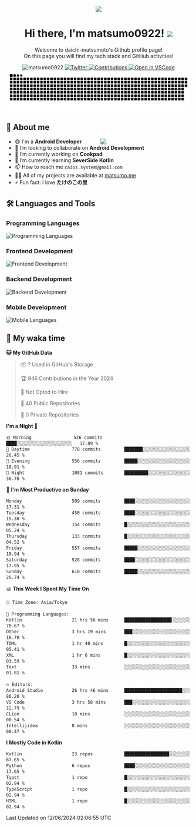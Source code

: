 <p align="center"><img src="https://capsule-render.vercel.app/api?type=waving&color=gradient&height=300&section=header&text=Hi%20I%27m%20matsumo&fontSize=90&animation=fadeIn&fontAlignY=38&desc=Welcome%20to%20daichi-matsumoto%27s%20GitHub%20profile%20&descAlignY=55&descAlign=62"></p>

<h1 align="center">Hi there, I'm matsumo0922! <img src="https://media.giphy.com/media/hvRJCLFzcasrR4ia7z/giphy.gif" width="32"></h1>

<p align="center">
Welcome to daichi-matsumoto's Github profile page!<br>
On this page you will find my tech stack and GitHub activities!
</p>

<div align="center">
  <img src="https://komarev.com/ghpvc/?username=matsumo0922&label=Profile%20views&color=ac3726&style=flat" alt="matsumo0922" />
  <a href="https://twitter.com/matsumo0922">
    <img src="https://badgen.net/badge/twitter/@matsumo0922?icon=twitter" alt="Twitter" />
  </a>
  <a href="https://qiita.com/matsumo0922">
    <img src="https://badgen.org/img/qiita/matsumo0922/contributions?style=flat" alt="Contributions" />
  </a>
  <a href="https://open.vscode.dev/matsumo0922/matsumo0922">
    <img alt="Open in VSCode" src="https://img.shields.io/static/v1?logo=visualstudiocode&label=&message=Open%20in%20Visual%20Studio%20Code&labelColor=2c2c32&color=007acc&logoColor=007acc" />
  </a>
</div>

<picture>
  <source media="(prefers-color-scheme: dark)" srcset="./resources/github-contribution-grid-snake-dark.svg" />
  <source media="(prefers-color-scheme: light)" srcset="./resources/github-contribution-grid-snake-light.svg" />
  <img alt="github-snake" src="./resources/github-contribution-grid-snake-light.svg" />
</picture>

## 📝 About me

<picture>
  <source media="(prefers-color-scheme: dark)" srcset="https://github-readme-stats.vercel.app/api?username=matsumo0922&show_icons=true&locale=en&theme=dark" />
  <source media="(prefers-color-scheme: light)" srcset="https://github-readme-stats.vercel.app/api?username=matsumo0922&show_icons=true&locale=en&theme=default" />
  <img align="right" width="49%" src="https://github-readme-stats.vercel.app/api?username=matsumo0922&show_icons=true&locale=en&theme=default" />
</picture>

- 😄 I'm a **Android Developer**
- 👯 I’m looking to collaborate on **Android Development**
- 🔭 I’m currently working on **Cookpad**
- 🌱 I’m currently learning **SeverSide Kotlin**
- 📫 How to reach me `caios.system@gmail.com`
- 👨‍💻 All of my projects are available at [matsumo.me](matsumo.me)
- ⚡ Fun fact: I love **たけのこの里**

## 🛠️ Languages and Tools

### Programming Languages
![Programming Languages](https://skillicons.dev/icons?i=kotlin,java,c,cpp,ruby,py,md)

### Frontend Development
![Frontend Development](https://skillicons.dev/icons?i=kotlin,next,react,html,css)

### Backend Development
![Backend Development](https://skillicons.dev/icons?i=kotlin,graphql,rails,redis,nodejs)

### Mobile Development
![Mobile Languages](https://skillicons.dev/icons?i=kotlin,ktor)

## 📌 My waka time
<!--START_SECTION:waka-->
**🐱 My GitHub Data** 

> 📦 ? Used in GitHub's Storage 
 > 
> 🏆 946 Contributions in the Year 2024
 > 
> 🚫 Not Opted to Hire
 > 
> 📜 40 Public Repositories 
 > 
> 🔑 0 Private Repositories 
 > 
**I'm a Night 🦉** 

```text
🌞 Morning                526 commits         ████░░░░░░░░░░░░░░░░░░░░░   17.89 % 
🌆 Daytime                778 commits         ███████░░░░░░░░░░░░░░░░░░   26.45 % 
🌃 Evening                556 commits         █████░░░░░░░░░░░░░░░░░░░░   18.91 % 
🌙 Night                  1081 commits        █████████░░░░░░░░░░░░░░░░   36.76 % 
```
📅 **I'm Most Productive on Sunday** 

```text
Monday                   509 commits         ████░░░░░░░░░░░░░░░░░░░░░   17.31 % 
Tuesday                  450 commits         ████░░░░░░░░░░░░░░░░░░░░░   15.30 % 
Wednesday                154 commits         █░░░░░░░░░░░░░░░░░░░░░░░░   05.24 % 
Thursday                 133 commits         █░░░░░░░░░░░░░░░░░░░░░░░░   04.52 % 
Friday                   557 commits         █████░░░░░░░░░░░░░░░░░░░░   18.94 % 
Saturday                 528 commits         ████░░░░░░░░░░░░░░░░░░░░░   17.95 % 
Sunday                   610 commits         █████░░░░░░░░░░░░░░░░░░░░   20.74 % 
```


📊 **This Week I Spent My Time On** 

```text
🕑︎ Time Zone: Asia/Tokyo

💬 Programming Languages: 
Kotlin                   21 hrs 56 mins      ██████████████████░░░░░░░   70.67 % 
Other                    3 hrs 19 mins       ███░░░░░░░░░░░░░░░░░░░░░░   10.70 % 
TOML                     1 hr 40 mins        █░░░░░░░░░░░░░░░░░░░░░░░░   05.41 % 
XML                      1 hr 6 mins         █░░░░░░░░░░░░░░░░░░░░░░░░   03.59 % 
Text                     33 mins             ░░░░░░░░░░░░░░░░░░░░░░░░░   01.81 % 

🔥 Editors: 
Android Studio           26 hrs 46 mins      ██████████████████████░░░   86.20 % 
VS Code                  3 hrs 58 mins       ███░░░░░░░░░░░░░░░░░░░░░░   12.79 % 
CLion                    10 mins             ░░░░░░░░░░░░░░░░░░░░░░░░░   00.54 % 
Intellijidea             8 mins              ░░░░░░░░░░░░░░░░░░░░░░░░░   00.47 % 
```

**I Mostly Code in Kotlin** 

```text
Kotlin                   23 repos            █████████████████░░░░░░░░   67.65 % 
Python                   6 repos             ████░░░░░░░░░░░░░░░░░░░░░   17.65 % 
Typst                    1 repo              █░░░░░░░░░░░░░░░░░░░░░░░░   02.94 % 
TypeScript               1 repo              █░░░░░░░░░░░░░░░░░░░░░░░░   02.94 % 
HTML                     1 repo              █░░░░░░░░░░░░░░░░░░░░░░░░   02.94 % 
```




 Last Updated on 12/06/2024 02:06:55 UTC
<!--END_SECTION:waka-->
